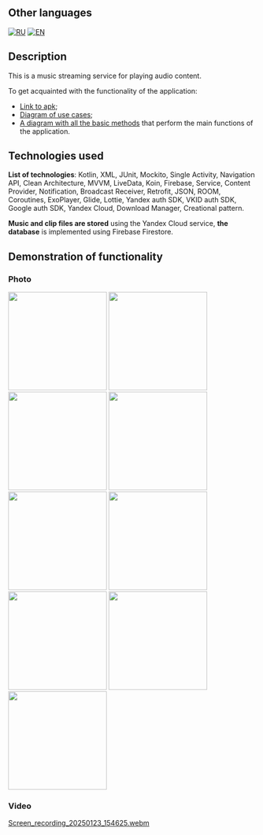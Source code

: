 ## Other languages
[![RU](https://img.shields.io/badge/lang-RU-red)](https://github.com/PapaSvinProgrammer/MusicApp/blob/ba0a43b20b579396bb7ad11015f5bca4df3421a2/README-RU.md)
[![EN](https://img.shields.io/badge/lang-EN-green)](https://github.com/PapaSvinProgrammer/MusicApp/blob/ba0a43b20b579396bb7ad11015f5bca4df3421a2/README.md)

## Description
This is a music streaming service for playing audio content.

To get acquainted with the functionality of the application:
- [Link to apk](https://drive.google.com/drive/folders/1QqH1fB2oc7xnAn5ZUSHfC53KF10KAaIY?usp=drive_link);
- [Diagram of use cases](https://drive.google.com/file/d/1IU9lSLUmgnfCMHhqgB-YldK7EbxAcso-/view?usp=drive_link);
- [A diagram with all the basic methods](https://drive.google.com/file/d/1C74sj64jonzGtAJzKCHjONxGO8x59H6V/view?usp=drive_link) that perform the main functions of the application.

## Technologies used
**List of technologies**: Kotlin, XML, JUnit, Mockito, Single Activity, Navigation API, Clean Architecture, MVVM, 
LiveData, Koin, Firebase, Service, Content Provider, Notification, Broadcast Receiver, Retrofit, JSON, ROOM,
Coroutines, ExoPlayer, Glide, Lottie, Yandex auth SDK, VKID auth SDK, Google auth SDK, Yandex Cloud, Download Manager, Creational pattern.

**Music and clip files are stored** using the Yandex Cloud service, **the database** is implemented using Firebase Firestore.
## Demonstration of functionality
### Photo
<p>
  <img src="https://sun9-67.userapi.com/impg/XY-Y7uJ1w6aXF5TZ4OHKEyOcgso30ldb7UpJYA/mJFIjpBbZNM.jpg?size=720x1650&quality=95&sign=f79221e8bea5f0c91d5b7d483e4d51cf&type=album" width=200>
  <img src="https://sun9-74.userapi.com/impg/yBsghDgo6poh6rQ9xJf2FjxhPJVNFn_Zb_N42w/FMT-ovytSsc.jpg?size=471x1080&quality=95&sign=21933804b7c93e8aeae2688c72a6a05f&type=album" width=200>
  <img src="https://sun9-7.userapi.com/impg/TJ9Rfrk-1XVoKE_YHoAGlLJiJvEmNOY6pVGGsA/wBSbjgRkBKI.jpg?size=471x1080&quality=95&sign=aae34e947d5cbe5a3b03d50a71347a1f&type=album" width=200>
  <img src="https://sun9-23.userapi.com/impg/iybbOKWFIUg5lcYFbkecrhAUD1Xg7dGNkgSAaw/neCFdlwIfXw.jpg?size=471x1080&quality=95&sign=d28a8f20f7cf375198e828c530a8983c&type=album" width=200>
  <img src="https://sun9-20.userapi.com/impg/1CotOCHXeN4fCLoTmDDqgrUKcAruXrJvNrAIvQ/qY4MX1gApEM.jpg?size=471x1080&quality=95&sign=c1f4cfc34a466e476325d60d6aec9cda&type=album" width=200>
  <img src="https://sun9-79.userapi.com/impg/qVpemijF22iK3h-VPV3eI_HQV8x2-kMwTj0Uww/23fhxlGIFU0.jpg?size=471x1080&quality=95&sign=f3b7baf6edba849473a24a4260b42c6a&type=album" width=200>
  <img src="https://sun9-67.userapi.com/impg/B7BLjQ6X62kUFSTMPA0WbnWOhHZTLAFXMJ5cRQ/S9GVuJttsmc.jpg?size=471x1080&quality=95&sign=04ffbd4a3d6e83871c9be5873f6ea243&type=album" width=200>
  <img src="https://sun9-39.userapi.com/impg/zuysbKd-p8u8V6fAZvtc4tSFrJFwfAjdsO4XTA/nApHBoC81Ek.jpg?size=471x1080&quality=95&sign=49555357ad2ad44064ddae11acc4c620&type=album" width=200>
  <img src="https://sun9-30.userapi.com/impg/4ZgC6jiWRUZbnpE4cIgjK5vmpE5Yv4YwZ2vmbQ/LcSUSe1YTso.jpg?size=471x1080&quality=95&sign=f0fae51a94cdb6ac25c7b59781af43f7&type=album" width=200>
</p>

### Video
[Screen_recording_20250123_154625.webm](https://github.com/user-attachments/assets/171bf734-530b-4cb1-bc40-895e882eb679)

